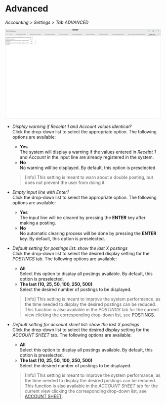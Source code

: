 # Advanced

*Accounting > Settings > Tab ADVANCED*

![Advanced settings](../../Assets/Screenshots/RetailSuiteAccounting/Settings/Advanced/Advanced.png "[Advanced settings]")

- *Display warning if Receipt 1 and Account values identical?*  
  Click the drop-down list to select the appropriate option. The following options are available:
  - **Yes**   
    The system will display a warning if the values entered in *Receipt 1* and *Account* in the input line are already registered in the system.
  - **No**   
    No warning will be displayed. By default, this option is preselected.

  > [Info] This setting is meant to warn about a double posting, but does not prevent the user from doing it.

- *Empty input line with Enter?*  
  Click the drop-down list to select the appropriate option. The following options are available:
  - **Yes**   
    The input line will be cleared by pressing the **ENTER** key after making a posting.
  - **No**   
    No automatic clearing process will be done by pressing the **ENTER** key. By default, this option is preselected.


- *Default setting for postings list: show the last X postings*  
  Click the drop-down list to select the desired display setting for the *POSTINGS* tab. The following options are available:  
    - **All**  
    Select this option to display all postings available. By default, this option is preselected.
    - **The last (10, 25, 50, 100, 250, 500)**  
    Select the desired number of postings to be displayed.

  > [Info] This setting is meant to improve the system performance, as the time needed to display the desired postings can be reduced. This function is also available in the *POSTINGS* tab for the current view clicking the corresponding drop-down list, see [POSTINGS](./01a_Bookings.md).  


- *Default setting for account sheet list: show the last X postings*  
  Click the drop-down list to select the desired display setting for the *ACCOUNT SHEET* tab. The following options are available:  
    - **All**  
      Select this option to display all postings available. By default, this option is preselected.
    - **The last (10, 25, 50, 100, 250, 500)**  
    Select the desired number of postings to be displayed.

  > [Info] This setting is meant to improve the system performance, as the time needed to display the desired postings can be reduced. This function is also available in the *ACCOUNT SHEET* tab for the current view clicking the corresponding drop-down list, see [ACCOUNT SHEET](./01c_AccountSheet.md).  
